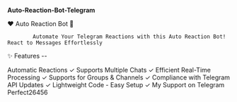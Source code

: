 **Auto-Reaction-Bot-Telegram**

❤️ Auto Reaction Bot 🚀


            Automate Your Telegram Reactions with this Auto Reaction Bot! React to Messages Effortlessly

✨ Features --

Automatic Reactions ✓
Supports Multiple Chats ✓
Efficient Real-Time Processing ✓
Supports for Groups & Channels ✓
Compliance with Telegram API Updates ✓
Lightweight Code - Easy Setup ✓
My Support on Telegram Perfect26456
